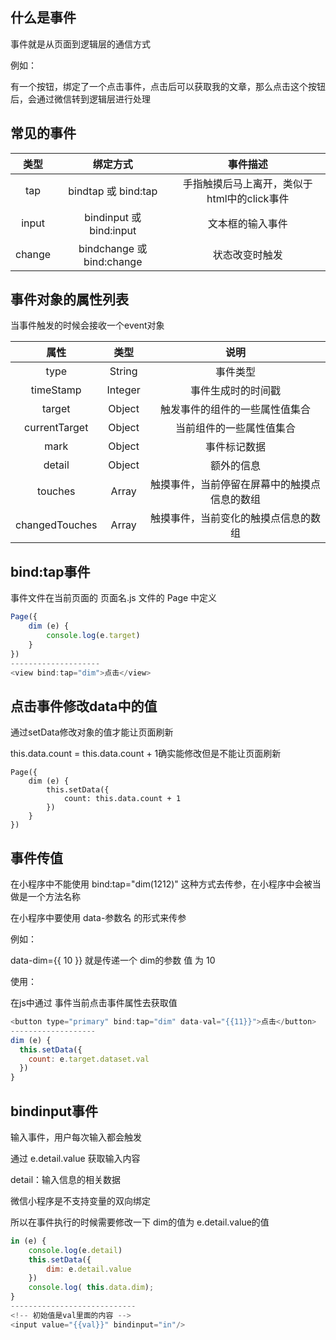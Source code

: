 ## 什么是事件

事件就是从页面到逻辑层的通信方式

例如：

有一个按钮，绑定了一个点击事件，点击后可以获取我的文章，那么点击这个按钮后，会通过微信转到逻辑层进行处理

## 常见的事件

|  类型  |         绑定方式          |                  事件描述                   |
| :----: | :-----------------------: | :-----------------------------------------: |
|  tap   |    bindtap 或 bind:tap    | 手指触摸后马上离开，类似于html中的click事件 |
| input  |  bindinput 或 bind:input  |              文本框的输入事件               |
| change | bindchange 或 bind:change |               状态改变时触发                |

## 事件对象的属性列表

当事件触发的时候会接收一个event对象

|      属性      |  类型   |                     说明                     |
| :------------: | :-----: | :------------------------------------------: |
|      type      | String  |                   事件类型                   |
|   timeStamp    | Integer |              事件生成时的时间戳              |
|     target     | Object  |        触发事件的组件的一些属性值集合        |
| currentTarget  | Object  |           当前组件的一些属性值集合           |
|      mark      | Object  |                 事件标记数据                 |
|     detail     | Object  |                  额外的信息                  |
|    touches     |  Array  | 触摸事件，当前停留在屏幕中的触摸点信息的数组 |
| changedTouches |  Array  |     触摸事件，当前变化的触摸点信息的数组     |

##  bind:tap事件

事件文件在当前页面的 页面名.js 文件的 Page 中定义

``` js
Page({
    dim (e) {
        console.log(e.target)
    }
})
--------------------
<view bind:tap="dim">点击</view>
```

## 点击事件修改data中的值

通过setData修改对象的值才能让页面刷新

this.data.count = this.data.count + 1确实能修改但是不能让页面刷新

```
Page({
    dim (e) {
        this.setData({
            count: this.data.count + 1
        })
    }
})
```

## 事件传值

在小程序中不能使用 bind:tap="dim(1212)" 这种方式去传参，在小程序中会被当做是一个方法名称

在小程序中要使用   data-参数名   的形式来传参

例如：

data-dim={{ 10 }} 就是传递一个 dim的参数 值 为 10

使用：

在js中通过 事件当前点击事件属性去获取值

``` js
<button type="primary" bind:tap="dim" data-val="{{11}}">点击</button>
-------------------
dim (e) {
  this.setData({
    count: e.target.dataset.val
  })
}
```

## bindinput事件

输入事件，用户每次输入都会触发

通过 e.detail.value 获取输入内容

detail：输入信息的相关数据

微信小程序是不支持变量的双向绑定

所以在事件执行的时候需要修改一下 dim的值为 e.detail.value的值

``` js
in (e) {
    console.log(e.detail)
    this.setData({
        dim: e.detail.value
    })
    console.log( this.data.dim);
}
----------------------------
<!-- 初始值是val里面的内容 -->
<input value="{{val}}" bindinput="in"/>
```